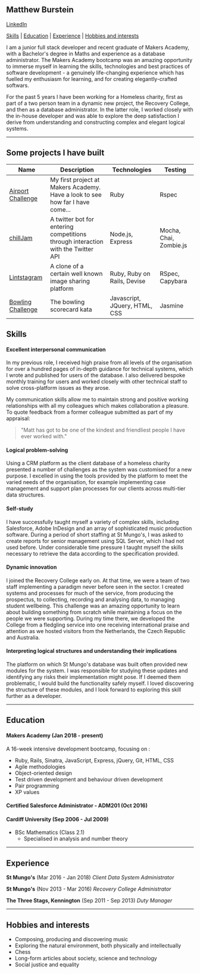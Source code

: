 ## Matthew Burstein

[LinkedIn](https://www.linkedin.com/in/matthew-burstein)

[Skills](#skills) | [Education](#education) | [Experience](#experience) | [Hobbies and interests](#hobbies)

I am a junior full stack developer and recent graduate of Makers Academy, with a Bachelor's degree in Maths and experience as a database administrator. The Makers Academy bootcamp was an amazing opportunity to immerse myself in learning the skills,  technologies and best practices of software development - a genuinely life-changing experience which has fuelled my enthusiasm for learning, and for creating elegantly-crafted softwars.

For the past 5 years I have been working for a Homeless charity, first as part of a two person team in a dynamic new project, the Recovery College, and then as a database administrator. In the latter role, I worked closely with the in-house developer and was able to explore the deep satisfaction I derive from understanding and constructing complex and elegant logical systems.

---

## Some projects I have built

|Name|Description|Technologies|Testing|
|----|-----------|------------|-------|
|[Airport Challenge](https://github.com/MatthewBurstein/airport_challenge)|My first project at Makers Academy. Have a look to see how far I have come...|Ruby| Rspec|
|[chillJam](https://github.com/MatthewBurstein/chillJam)|A twitter bot for entering competitions through interaction with the Twitter API|Node.js, Express|Mocha, Chai, Zombie.js|
|[Lintstagram](https://github.com/MatthewBurstein/Lintstagram)|A clone of a certain well known image sharing platform|Ruby, Ruby on Rails, Devise|RSpec, Capybara|
|[Bowling Challenge](https://github.com/MatthewBurstein/bowling-challenge)|The bowling scorecard kata|Javascript, JQuery, HTML, CSS|Jasmine|


## <a name="skills">Skills</a>

#### Excellent interpersonal communication

In my previous role, I received high praise from all levels of the organisation for over a hundred pages of in-depth guidance for technical systems, which I wrote and published for users of the database. I also delivered bespoke monthly training for users and worked closely with other technical staff to solve cross-platform issues as they arose.

My communication skills allow me to maintain strong and positive working relationships with all my colleagues which makes collaboration a pleasure. To quote feedback from a former colleague submitted as part of my appraisal:

>"Matt has got to be one of the kindest and friendliest people I have ever worked with."

#### Logical problem-solving

Using a CRM platform as the client database of a homeless charity presented a number of challenges as the system was customised for a new purpose. I excelled in using the tools provided by the platform to meet the varied needs of the organisation, for example implementing case management and support plan processes for our clients across multi-tier data structures.

#### Self-study

I have successfully taught myself a variety of complex skills, including Salesforce, Adobe InDesign and an array of sophisticated music production software. During a period of short staffing at St Mungo's, I was asked to create reports for senior management using SQL Server, which I had not used before. Under considerable time pressure I taught myself the skills necessary to retrieve the data according to the specification provided.

#### Dynamic innovation

I joined the Recovery College early on. At that time, we were a team of two staff implementing a paradigm never before seen in the sector. I created systems and processes for much of the service, from producing the prospectus, to collecting, recording and analysing data, to managing student wellbeing. This challenge was an amazing opportunity to learn about building something from scratch while maintaining a focus on the people we were supporting. During my time there, we developed the College from a fledgling service into one receiving international praise and attention as we hosted visitors from the Netherlands, the Czech Republic and Australia.

#### Interpreting logical structures and understanding their implications

The platform on which St Mungo's database was built often provided new modules for the system. I was responsible for studying these updates and identifying any risks their implementation might pose. If I deemed them problematic, I would build the functionality safely myself. I loved discovering the structure of these modules, and I look forward to exploring this skill further as a developer.

---

## <a name="education">Education</a>

#### Makers Academy (Jan 2018 - present)
A 16-week intensive development bootcamp, focusing on :
* Ruby, Rails, Sinatra, JavaScript, Express, jQuery, Git, HTML, CSS
* Agile methodologies
* Object-oriented design
* Test driven development and behaviour driven development
* Pair programming
* XP values

#### Certified Salesforce Administrator - ADM201 (Oct 2016)

#### Cardiff University (Sep 2006 - Jul 2009)

- BSc Mathematics (Class 2.1)
  - Specialised in analysis and number theory

---

## <a name="experience">Experience</a>

**St Mungo's** (Mar 2016 - Jan 2018)
*Client Data System Administrator*

**St Mungo's** (Nov 2013 - Mar 2016)
*Recovery College Administrator*

**The Three Stags, Kennington** (Sep 2011 - Sep 2013)
*Duty Manager*

---

## <a name="hobbies">Hobbies and interests</a>

- Composing, producing and discovering music
- Exploring the natural environment, both physically and intellectually
- Chess
- Long-form articles about society, science and technology
- Social justice and equality
